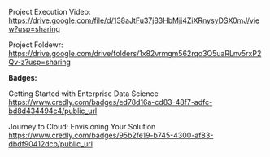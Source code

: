 Project Execution Video: https://drive.google.com/file/d/138aJtFu37j83HbMjj4ZiXRnysyDSX0mJ/view?usp=sharing

Project Foldewr: https://drive.google.com/drive/folders/1x82vrmgm562rqo3Q5uaRLnv5rxP2Qv-z?usp=sharing

**Badges:**

Getting Started with Enterprise Data Science
https://www.credly.com/badges/ed78d16a-cd83-48f7-adfc-bd8d434494c4/public_url

Journey to Cloud: Envisioning Your Solution
https://www.credly.com/badges/95b2fe19-b745-4300-af83-dbdf90412dcb/public_url

